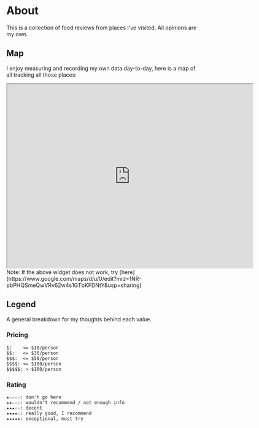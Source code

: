 # About

This is a collection of food reviews from places I've visited. All opinions are my own.

## Map

I enjoy measuring and recording my own data day-to-day, here is a map of all tracking all those places:
<iframe src="https://www.google.com/maps/d/u/0/embed?mid=1NR-pbPHQSmeQwVRv62w4s1GTbKFDNtY&ehbc=2E312F" width="640" height="480"></iframe>
Note: If the above widget does not work, try [here](https://www.google.com/maps/d/u/0/edit?mid=1NR-pbPHQSmeQwVRv62w4s1GTbKFDNtY&usp=sharing)

## Legend

A general breakdown for my thoughts behind each value.

### Pricing

```
$:    <= $10/person
$$:   <= $30/person
$$$:  <= $50/person
$$$$: <= $100/person
$$$$$: > $100/person
```

### Rating

```
★☆☆☆☆: don't go here
★★☆☆☆: wouldn't recommend / not enough info
★★★☆☆: decent
★★★★☆: really good, I recommend
★★★★★: exceptional, must try
```
